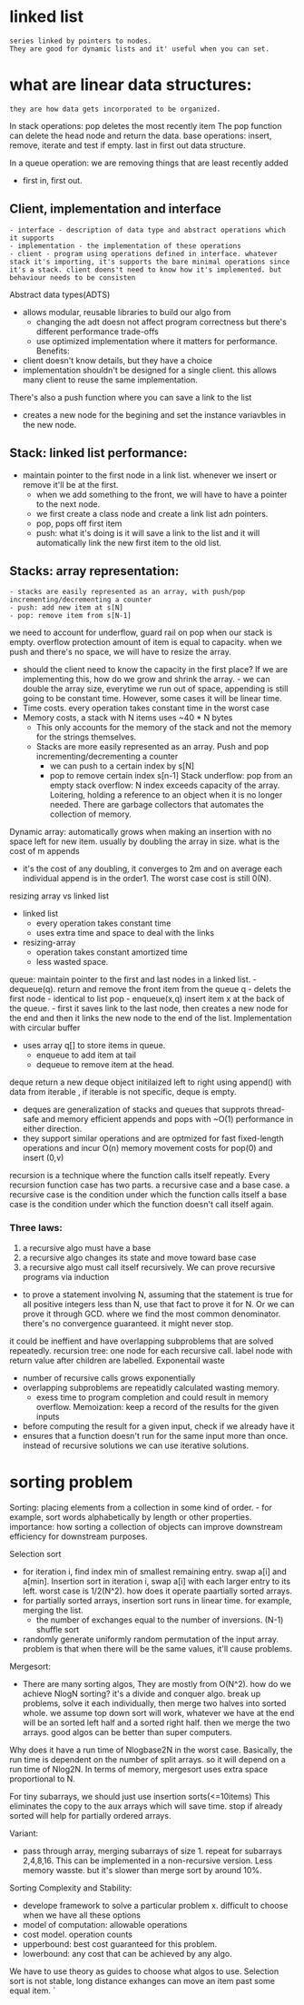 # linked list
    series linked by pointers to nodes. 
    They are good for dynamic lists and it' useful when you can set.
# what are linear data structures:
    they are how data gets incorporated to be organized.

In stack operations: pop deletes the most recently item
 The pop function can delete the head node and return the data.
 base operations: insert, remove, iterate and test if empty.
 last in first out data structure.

In a queue operation: we are removing things that are least recently added
- first in, first out.

## Client, implementation and interface
    - interface - description of data type and abstract operations which it supports
    - implementation - the implementation of these operations
    - client - program using operations defined in interface. whatever stack it's importing, it's supports the bare minimal operations since it's a stack. client doens't need to know how it's implemented. but behaviour needs to be consisten
Abstract data types(ADTS)
- allows modular, reusable libraries to build our algo from
    - changing the adt doesn not affect program correctness but there's different performance trade-offs
    - use optimized implementation where it matters for performance. 
Benefits:
- client doesn't know details, but they have a choice
- implementation shouldn't be designed for a single client. this allows many client to reuse the same implementation. 

There's also a push function where you can save a link to the list
- creates a new node for the begining and set the instance variavbles in the new node.

## Stack: linked list performance:
- maintain pointer to the first node in a link list. whenever we insert or remove it'll be at the first.
    - when we add something to the front, we will have to have a pointer to the next node. 
    - we first create a class node and create a link list adn pointers. 
    - pop, pops off first item
    - push: what it's doing is it will save a link to the list and it will automatically link the new first item to the old list.
## Stacks: array representation:
    - stacks are easily represented as an array, with push/pop incrementing/decrementing a counter
    - push: add new item at s[N]
    - pop: remove item from s[N-1]
   we need to account for underflow, guard rail on pop when our stack is empty.
   overflow protection amount of item is equal to capacity. when we push and there's no space, we will have to resize the array. 
   - should the client need to know the capacity in the first place?
If we are implementing this, how do we grow and shrink the array.
    - we can double the array size, everytime we run out of space, appending is still going to be constant time. However, some cases it will be linear time.
- Time costs. every operation takes constant time in the worst case
- Memory costs, a stack with N items uses ~40 * N bytes
    - This only accounts for the memory of the stack and not the memory for the strings themselves.
    - Stacks are more easily represented as an array. Push and pop incrementing/decrementing a counter
        - we can push to a certain index by s[N]
        - pop to remove certain index s[n-1]
Stack underflow: pop from an empty stack
overflow: N index exceeds capacity of the array.
Loitering, holding a reference to an object when it is no longer needed. There are garbage collectors that automates the collection of memory.

Dynamic array: automatically grows when making an insertion with no space left for new item. usually by doubling the array in size.
what is the cost of m appends
- it's the cost of any doubling, it converges to 2m and on average each individual append is in the order1. The worst case cost is still 0(N).

resizing array vs linked list
- linked list
    - every operation takes constant time
    - uses extra time and space to deal with the links
- resizing-array
    - operation takes constant amortized time
    - less wasted space. 

queue: maintain pointer to the first and last nodes in a linked list.
    - dequeue(q). return and remove the front item from the queue q
        - delets the first node
        - identical to list pop
    - enqueue(x,q) insert item x at the back of the queue.
        - first it saves link to the last node, then creates a new node for the end and then it links the new node to the end of the list.
Implementation with circular buffer
- uses array q[] to store items in queue.
    - enqueue to add item at tail
    - dequeue to remove item at the head.

deque return a new deque object initilaized left to right using append() with data from iterable , if iterable is not specific, deque is empty.
- deques are generalization of stacks and queues that supprots thread-safe and memory efficient appends and pops with ~O(1) performance in either direction.
- they support similar operations and are optmized for fast fixed-length operations and incur O(n) memory movement costs for pop(0) and insert (0,v)

recursion is a technique where the function calls itself repeatly.
Every recursion function case has two parts. a recursive case and a base case.
a recursive case is the condition under which the function calls itself
a base case is the condition under which the function doesn't call itself again.
### Three laws:
1. a recursive algo must have a base
2. a recursive algo changes its state and move toward base case
3. a recursive algo must call itself recursively.
We can prove recursive programs via induction
- to prove a statement involving N, assuming that the statement is true for all positive integers less than N, use that fact to prove it for N.
Or we can prove it through GCD. where we find the most common denominator.
there's no convergence guaranteed. it might never stop.

it could be ineffient and have overlapping subproblems that are solved repeatedly.
recursion tree: one node for each recursive call. label node with return value after children are labelled. 
Exponentail waste
- number of recursive calls grows exponentially
- overlapping subproblems are repeatidly calculated wasting memory. 
    - exess time to program completion and could result in memory overflow.
Memoization: keep a record of the results for the given inputs
- before computing the result for a given input, check if we already have it
- ensures that a function doesn't run for the same input more than once.
instead of recursive solutions we can use iterative solutions. 

# sorting problem
Sorting: placing elements from a collection in some kind of order.
    - for example, sort words alphabetically by length or other properties.
importance: how sorting a collection of objects can improve downstream efficiency for downstream purposes.

Selection sort
- for iteration i, find index min of smallest remaining entry. swap a[i] and a[min].
Insertion sort
in iteration i, swap a[i] with each larger entry to its left.
worst case is 1/2(N^2). how does it operate paartially sorted arrays.
- for partially sorted arrays, insertion sort runs in linear time. for example, merging the list.
    - the number of exchanges equal to the number of inversions. (N-1)
shuffle sort
-   randomly generate uniformly random permutation of the input array. problem is that when there will be the same values, it'll cause problems.

Mergesort:
-   There are many sorting algos, They are mostly from O(N^2). how do we achieve NlogN sorting?
it's a divide and conquer algo. break up problems, solve it each individually, then merge two halves into sorted whole.
    we assume top down sort will work, whatever we have at the end will be an sorted left half and a sorted right half. then we merge the two arrays. good algos can be better than super computers.

Why does it have a run time of Nlogbase2N in the worst case.
    Basically, the run time is dependent on the number of split arrays. so it will depend on a run time of Nlog2N. In terms of memory, mergesort uses extra space proportional to N.

For tiny subarrays, we should just use insertion sorts(<=10items)
This eliminates the copy to the aux arrays which will save time.
stop if already sorted will help for partially ordered arrays. 

Variant:
-   pass through array, merging subarrays of size 1.
repeat for subarrays 2,4,8,16. This can be implemented in a non-recursive version. Less memory wasste. but it's slower than merge sort by around 10%.

Sorting Complexity and Stability:
-   develope framework to solve a particular problem x.
difficult to choose when we have all these options
-   model of computation: allowable operations
- cost model. operation counts
- upperbound: best cost guaranteed for this problem.
- lowerbound: any cost that can be achieved by any algo. 

We have to use theory as guides to choose what algos to use. 
Selection sort is not stable, long distance exhanges can move an item past some equal item. `